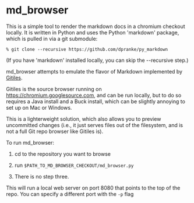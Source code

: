 # md\_browser

This is a simple tool to render the markdown docs in a chromium checkout
locally. It is written in Python and uses the Python 'markdown' package,
which is pulled in via a git submodule:

    % git clone --recursive https://github.com/dpranke/py_markdown

(If you have 'markdown' installed locally, you can skip the --recursive step.)

md\_browser attempts to emulate the flavor of Markdown implemented by
[Gitiles](https://gerrit.googlesource.com/gitiles/+/master/Documentation/markdown.md).

Gitiles is the source browser running on https://chromium.googlesource.com,
and can be run locally, but to do so requires a Java install and a Buck
install, which can be slightly annoying to set up on Mac or Windows.

This is a lighterweight solution, which also allows you to preview uncommitted
changes (i.e., it just serves files out of the filesystem, and is not a
full Git repo browser like Gitiles is).

To run md\_browser:

1. cd to the repository you want to browse

2. run `$PATH_TO_MD_BROWSER_CHECKOUT/md_browser.py`

3. There is no step three.

This will run a local web server on port 8080 that points to the top
of the repo.  You can specify a different port with the `-p` flag
